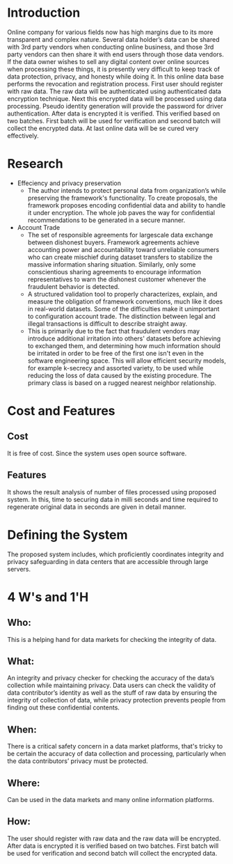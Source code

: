 # Introduction
Online company for various fields now has high margins due to its more transparent and complex nature. Several data holder’s data can be shared with 3rd party vendors when conducting online business, and those 3rd party vendors can then share it with end users through those data vendors. If the data owner wishes to sell any digital content over online sources when processing these things, it is presently very difficult to keep track of data protection, privacy, and honesty while doing it. In this online data base performs the revocation and registration process. First user should register with raw data. The raw data will be authenticated using authenticated data encryption technique. Next this encrypted data will be processed using data processing. Pseudo identity generation will provide the password for driver authentication. After data is encrypted it is verified. This verified based on two batches. First batch will be used for verification and second batch will collect the encrypted data. At last online data will be se cured very effectively.
# Research
- Effeciency and privacy preservation
  - The author intends to protect personal data from organization’s while preserving the framework's functionality. To create proposals, the framework proposes encoding confidential data and ability to handle it under encryption. The whole job paves the way for confidential recommendations to be generated in a secure manner.
- Account Trade
  - The set of responsible agreements for largescale data exchange between dishonest buyers. Framework agreements achieve accounting power and accountability toward unreliable consumers who can create mischief during dataset transfers to stabilize the massive information sharing situation. Similarly, only some conscientious sharing agreements to encourage information representatives to warn the dishonest customer whenever the fraudulent behavior is detected.
  - A structured validation tool to properly characterizes, explain, and measure the obligation of framework conventions, much like it does in real-world datasets. Some of the
difficulties make it unimportant to configuration account trade. The distinction between legal and illegal transactions is difficult to describe straight away. 
  - This is primarily due to the fact that fraudulent vendors may introduce additional irritation into others' datasets before achieving to exchanged them, and determining how much information should be irritated in order to be free of the first one isn't even in the software engineering space. This will allow efficient security models, for example k-secrecy and assorted variety, to be used while reducing the loss of data caused by the existing procedure. The primary class is based on a rugged nearest neighbor relationship. 
# Cost and Features
## Cost
It is free of cost. Since the system uses open source software.
## Features
It shows the result analysis of number of files processed using proposed system. In this, time to securing data in milli seconds and time required to regenerate original 
data in seconds are given in detail manner.
# Defining the System
The proposed system includes, which proficiently coordinates integrity and privacy safeguarding in data centers that are accessible through large servers.
# 4 W's and 1'H
## Who:
This is a helping hand for data markets for checking the integrity of data.
## What:
An integrity and privacy checker for checking the accuracy of the data’s collection while maintaining privacy. Data users can 
check the validity of data contributor’s identity as well as the stuff of raw data by ensuring the integrity of collection of data, while privacy protection prevents people from finding out these confidential contents.
## When:
There is a critical safety concern in a data market platforms, that's tricky to be certain the accuracy of data collection and processing, particularly when the data contributors’ privacy must be protected.
## Where:
Can be used in the data markets and many online information platforms. 
## How:
The user should register with raw data and the raw data will be encrypted. After data is encrypted it is verified based on two batches. First batch will be used for verification and second batch will collect the encrypted data.
